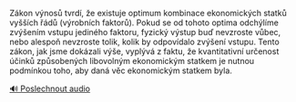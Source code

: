 
Zákon výnosů tvrdí, že existuje optimum kombinace ekonomických statků vyšších řádů (výrobních faktorů). Pokud se od tohoto optima odchýlíme zvýšením vstupu jediného faktoru, fyzický výstup buď nevzroste vůbec, nebo alespoň nevzroste tolik, kolik by odpovídalo zvýšení vstupu. Tento zákon, jak jsme dokázali výše, vyplývá z faktu, že kvantitativní určenost účinků způsobených libovolným ekonomickým statkem je nutnou podmínkou toho, aby daná věc ekonomickým statkem byla.

[🔊 Poslechnout audio](/data/7-paragraphs/audio/chapter_32/para_002-Zkon-vnos-tvrd-e-existuje-optimum-kombinace.mp3)
